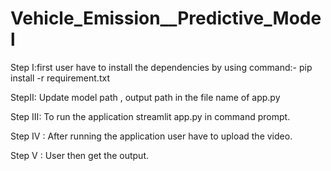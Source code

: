 # Vehicle_Emission__Predictive_Model
Step I:first user have to install the dependencies by using command:- 
pip install -r requirement.txt


StepII: Update model path , output path in the file name of app.py


Step III: To run the application streamlit app.py in command prompt.


Step IV : After running the application user have to upload the video.


Step V : User then get the output.
